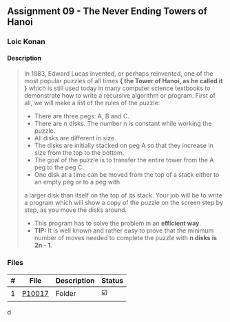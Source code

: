 ## Assignment 09 - The Never Ending Towers of Hanoi

### Loic Konan

#### Description

> In 1883, Edward Lucas invented, or perhaps reinvented, one of the most popular puzzles of all times
> **{ the Tower of Hanoi, as he called it }** which is still used today in many computer science textbooks
> to demonstrate how to write a recursive algorithm or program. First of all, we will make a list of the
> rules of the puzzle:
>
> - There are three pegs: A, B and C.
> - There are n disks. The number n is constant while working the puzzle.
> - All disks are different in size.
> - The disks are initially stacked on peg A so that they increase in size from the top to the bottom.
> - The goal of the puzzle is to transfer the entire tower from the A peg to the peg C.
> - One disk at a time can be moved from the top of a stack either to an empty peg or to a peg with
>
> a larger disk than itself on the top of its stack.
> Your job will be to write a program which will show a copy of the puzzle on the screen step by step,
> as you move the disks around.
>
> - This program has to solve the problem in an **efficient way**.
> - **TIP:** It is well known and rather easy to prove that the minimum number of moves needed to complete
> the puzzle with **n disks is 2n - 1**.

### Files

|   #   | File               | Description | Status                  |
| :---: | ------------------ | ----------- | ----------------------- |
|   1   | [P10017](./P10017) | Folder      | :ballot_box_with_check: |
d